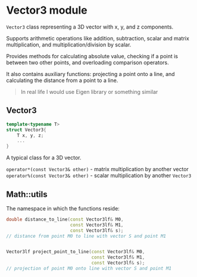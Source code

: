 # Vector3 module

`Vector3` class representing a 3D vector with x, y, and z components.

Supports arithmetic operations like addition, subtraction, scalar and matrix multiplication, and multiplication/division by scalar.
 
Provides methods for calculating absolute value, checking if a point is between two other points, and overloading comparison operators.

It also contains auxiliary functions: projecting a point onto a line, and calculating the distance from a point to a line.

> In real life I would use Eigen library or something similar

## Vector3

```cpp
template<typename T>
struct Vector3{
    T x, y, z;
    ...
}
```

A typical class for a 3D vector.

`operator*(const Vector3& other)` - matrix multiplication by another vector  
`operator%(const Vector3& other)` - scalar multiplication by another `Vector3`


## Math::utils

The namespace in which the functions reside:
```cpp
double distance_to_line(const Vector3lf& M0, 
                        const Vector3lf& M1, 
                        const Vector3lf& s);
// distance from point M0 to line with vector S and point M1


Vector3lf project_point_to_line(const Vector3lf& M0,
                                const Vector3lf& M1,
                                const Vector3lf& s);
// projection of point M0 onto line with vector S and point M1

```

